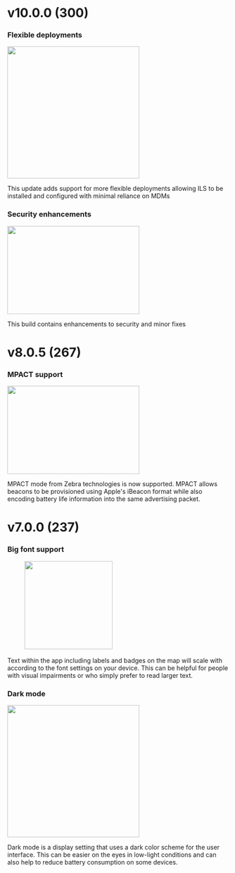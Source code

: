 # v10.0.0 (300)

### Flexible deployments

<img src="https://github.com/damianflannery/app_release_notes/assets/227480/1b281c4b-aa63-426f-b4ec-491c8eb9b7f3" width="300" height="300">

This update adds support for more flexible deployments allowing ILS to be installed and configured with minimal reliance on MDMs

### Security enhancements

<img src="https://github.com/damianflannery/app_release_notes/assets/227480/0e765b62-c3bf-4395-9cdc-7a2d080eaa74" width="300" height="200">

This build contains enhancements to security and minor fixes

# v8.0.5 (267)

### MPACT support

<img src="https://github.com/damianflannery/app_release_notes/assets/227480/b20124b3-dcf2-4622-8c1f-0de66ff7255c" width="300" height="200">

MPACT mode from Zebra technologies is now supported. MPACT allows beacons to be provisioned using Apple's iBeacon format while also encoding battery life information into the same advertising packet.

# v7.0.0 (237)

### Big font support

&nbsp;&nbsp;&nbsp;&nbsp;&nbsp;&nbsp;&nbsp;&nbsp;&nbsp; <img src="https://github.com/damianflannery/app_release_notes/assets/227480/10f6d027-5493-4159-ad12-033567c373f5" width="200" height="200">

Text within the app including labels and badges on the map will scale with according to the font settings on your device. This can be helpful for people with visual impairments or who simply prefer to read larger text.

### Dark mode

<img src="https://github.com/damianflannery/app_release_notes/assets/227480/5308e16c-dbbe-4e0c-96d2-772ad1b88e89" width="300" height="300">

Dark mode is a display setting that uses a dark color scheme for the user interface. This can be easier on the eyes in low-light conditions and can also help to reduce battery consumption on some devices.
